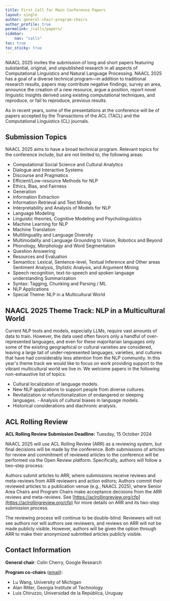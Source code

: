 ```yaml
---
title: First Call for Main Conference Papers
layout: single
author: general-chair-program-chairs
author_profile: true
permalink: /calls/papers/
sidebar:
    nav: "calls"
toc: true
toc_sticky: true
---
```


NAACL 2025 invites the submission of long and short papers featuring substantial, original, and unpublished research in all aspects of Computational Linguistics and Natural Language Processing. NAACL 2025 has a goal of a diverse technical program—in addition to traditional research results, papers may contribute negative findings, survey an area, announce the creation of a new resource, argue a position, report novel linguistic insights derived using existing computational techniques, and reproduce, or fail to reproduce, previous results.

As in recent years, some of the presentations at the conference will be of papers accepted by the Transactions of the ACL (TACL) and the Computational Linguistics (CL) journals. 

## Submission Topics 

NAACL 2025 aims to have a broad technical program. Relevant topics for the conference include, but are not limited to, the following areas:

* Computational Social Science and Cultural Analytics 
* Dialogue and Interactive Systems 
* Discourse and Pragmatics 
* Efficient/Low-resource Methods for NLP 
* Ethics, Bias, and Fairness 
* Generation 
* Information Extraction 
* Information Retrieval and Text Mining 
* Interpretability and Analysis of Models for NLP 
* Language Modeling 
* Linguistic theories, Cognitive Modeling and Psycholinguistics 
* Machine Learning for NLP 
* Machine Translation 
* Multilinguality and Language Diversity 
* Multimodality and Language Grounding to Vision, Robotics and Beyond 
* Phonology, Morphology and Word Segmentation 
* Question Answering 
* Resources and Evaluation 
* Semantics: Lexical, Sentence-level, Textual Inference and Other areas Sentiment Analysis, Stylistic Analysis, and Argument Mining 
* Speech recognition, text-to-speech and spoken language understanding Summarization 
* Syntax: Tagging, Chunking and Parsing / ML 
* NLP Applications 
* Special Theme: NLP in a Multicultural World 

## NAACL 2025 Theme Track: NLP in a Multicultural World 

Current NLP tools and models, especially LLMs, require vast amounts of data to train. However, the data used often favors only a handful of over-represented languages, and even for these majoritarian languages only some of the existing geographical or cultural varieties are considered, leaving a large tail of under-represented languages, varieties, and cultures that have had considerably less attention from the NLP community. In this year's theme track we would like to focus on work providing support to the vibrant multicultural world we live in. We welcome papers in the following non-exhaustive list of topics: 

* Cultural localization of language models. 
* New NLP applications to support people from diverse cultures. 
* Revitalization or refunctionalization of endangered or sleeping languages. - Analysis of cultural biases in language models. 
* Historical considerations and diachronic analysis. 

## ACL Rolling Review 

**ACL Rolling Review Submission Deadline:** Tuesday, 15 October 2024 

NAACL 2025 will use ACL Rolling Review (ARR) as a reviewing system, but final decisions will be made by the conference. 
Both submissions of articles for review and commitment of reviewed articles to the conference will be performed via the Open Review platform. 
Specifically, authors will follow a two-step process: 

Authors submit articles to ARR, where submissions receive reviews and meta-reviews from ARR reviewers and action editors; 
Authors commit their reviewed articles to a publication venue (e.g., NAACL 2025), where Senior Area Chairs and Program Chairs make acceptance decisions from the ARR reviews and meta-reviews. 
See [https://aclrollingreview.org/cfp](https://aclrollingreview.org/cfp) for more details on ARR and its two-step submission process. 

The reviewing process will continue to be double-blind. Reviewers will not see authors nor will authors see reviewers, and reviews on ARR will not be made publicly visible. 
However, authors will be given the option through ARR to make their anonymized submitted articles publicly visible.

## Contact Information 

**General chair**: Colin Cherry, Google Research 

**Program co-chairs** ([email](mailto:naacl-2025-pcs@googlegroups.com)):

* Lu Wang, University of Michigan 
* Alan Ritter, Georgia Institute of Technology 
* Luis Chiruzzo, Universidad de la República, Uruguay
